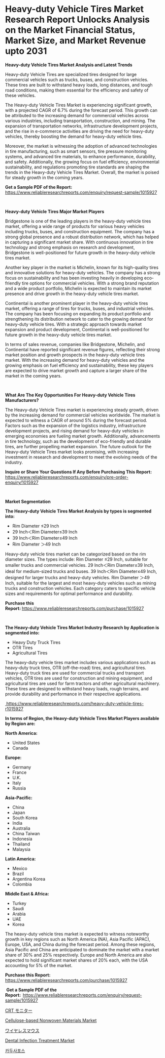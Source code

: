 <p><h1>Heavy-duty Vehicle Tires Market Research Report Unlocks Analysis on the Market Financial Status, Market Size, and Market Revenue upto 2031</h1></p><p><strong>Heavy-duty Vehicle Tires Market Analysis and Latest Trends</strong></p>
<p><p>Heavy-duty Vehicle Tires are specialized tires designed for large commercial vehicles such as trucks, buses, and construction vehicles. These tires are built to withstand heavy loads, long distances, and tough road conditions, making them essential for the efficiency and safety of these vehicles.</p><p>The Heavy-duty Vehicle Tires Market is experiencing significant growth, with a projected CAGR of 6.7% during the forecast period. This growth can be attributed to the increasing demand for commercial vehicles across various industries, including transportation, construction, and mining. The expansion of transportation networks, infrastructure development projects, and the rise in e-commerce activities are driving the need for heavy-duty vehicles, thereby boosting the demand for heavy-duty vehicle tires.</p><p>Moreover, the market is witnessing the adoption of advanced technologies in tire manufacturing, such as smart sensors, tire pressure monitoring systems, and advanced tire materials, to enhance performance, durability, and safety. Additionally, the growing focus on fuel efficiency, environmental sustainability, and regulations promoting tire standards are shaping the trends in the Heavy-duty Vehicle Tires Market. Overall, the market is poised for steady growth in the coming years.</p></p>
<p><strong>Get a Sample PDF of the Report:&nbsp;</strong> <a href="https://www.reliableresearchreports.com/enquiry/request-sample/1015927">https://www.reliableresearchreports.com/enquiry/request-sample/1015927</a></p>
<p>&nbsp;</p>
<p><strong>Heavy-duty Vehicle Tires Major Market Players</strong></p>
<p><p>Bridgestone is one of the leading players in the heavy-duty vehicle tires market, offering a wide range of products for various heavy vehicles including trucks, buses, and construction equipment. The company has a strong global presence and a robust distribution network, which has helped in capturing a significant market share. With continuous innovation in tire technology and strong emphasis on research and development, Bridgestone is well-positioned for future growth in the heavy-duty vehicle tires market.</p><p>Another key player in the market is Michelin, known for its high-quality tires and innovative solutions for heavy-duty vehicles. The company has a strong focus on sustainability and has been investing heavily in developing eco-friendly tire options for commercial vehicles. With a strong brand reputation and a wide product portfolio, Michelin is expected to maintain its market presence and drive growth in the heavy-duty vehicle tires market.</p><p>Continental is another prominent player in the heavy-duty vehicle tires market, offering a range of tires for trucks, buses, and industrial vehicles. The company has been focusing on expanding its product portfolio and strengthening its distribution network to cater to the growing demand for heavy-duty vehicle tires. With a strategic approach towards market expansion and product development, Continental is well-positioned for future growth in the heavy-duty vehicle tires market.</p><p>In terms of sales revenue, companies like Bridgestone, Michelin, and Continental have reported significant revenue figures, reflecting their strong market position and growth prospects in the heavy-duty vehicle tires market. With the increasing demand for heavy-duty vehicles and the growing emphasis on fuel efficiency and sustainability, these key players are expected to drive market growth and capture a larger share of the market in the coming years.</p></p>
<p>&nbsp;</p>
<p><strong>What Are The Key Opportunities For Heavy-duty Vehicle Tires Manufacturers?</strong></p>
<p><p>The Heavy-duty Vehicle Tires market is experiencing steady growth, driven by the increasing demand for commercial vehicles worldwide. The market is expected to witness a CAGR of around 5% during the forecast period. Factors such as the expansion of the logistics industry, infrastructure development projects, and rising demand for heavy-duty vehicles in emerging economies are fueling market growth. Additionally, advancements in tire technology, such as the development of eco-friendly and durable tires, are further propelling market expansion. The future outlook for the Heavy-duty Vehicle Tires market looks promising, with increasing investment in research and development to meet the evolving needs of the industry.</p></p>
<p><strong>Inquire or Share Your Questions If Any Before Purchasing This Report:</strong> <a href="https://www.reliableresearchreports.com/enquiry/pre-order-enquiry/1015927">https://www.reliableresearchreports.com/enquiry/pre-order-enquiry/1015927</a></p>
<p>&nbsp;</p>
<p><strong>Market Segmentation</strong></p>
<p><strong>The Heavy-duty Vehicle Tires Market Analysis by types is segmented into:</strong></p>
<p><ul><li>Rim Diameter ≤29 Inch</li><li>29 Inch＜Rim Diameter≤39 Inch</li><li>39 Inch＜Rim Diameter≤49 Inch</li><li>Rim Diameter ＞49 Inch</li></ul></p>
<p><p>Heavy-duty vehicle tires market can be categorized based on the rim diameter sizes. The types include: Rim Diameter ≤29 Inch, suitable for smaller trucks and commercial vehicles. 29 Inch＜Rim Diameter≤39 Inch, ideal for medium-sized trucks and buses. 39 Inch＜Rim Diameter≤49 Inch, designed for larger trucks and heavy-duty vehicles. Rim Diameter ＞49 Inch, suitable for the largest and most heavy-duty vehicles such as mining trucks and construction vehicles. Each category caters to specific vehicle sizes and requirements for optimal performance and durability.</p></p>
<p><strong>Purchase this Report:&nbsp;</strong><a href="https://www.reliableresearchreports.com/purchase/1015927">https://www.reliableresearchreports.com/purchase/1015927</a></p>
<p>&nbsp;</p>
<p><strong>The Heavy-duty Vehicle Tires Market Industry Research by Application is segmented into:</strong></p>
<p><ul><li>Heavy Duty Truck Tires</li><li>OTR Tires</li><li>Agricultural Tires</li></ul></p>
<p><p>The heavy-duty vehicle tires market includes various applications such as heavy-duty truck tires, OTR (off-the-road) tires, and agricultural tires. Heavy-duty truck tires are used for commercial trucks and transport vehicles, OTR tires are used for construction and mining equipment, and agricultural tires are used for farm tractors and other agricultural machinery. These tires are designed to withstand heavy loads, rough terrains, and provide durability and performance in their respective applications.</p></p>
<p><a href="https://www.reliableresearchreports.com/heavy-duty-vehicle-tires-r1015927">&nbsp;https://www.reliableresearchreports.com/heavy-duty-vehicle-tires-r1015927</a></p>
<p><strong>In terms of Region, the Heavy-duty Vehicle Tires Market Players available by Region are:</strong></p>
<p>
    <p> <strong> North America: </strong>
        <ul>
            <li>United States</li>
            <li>Canada</li>
        </ul>
        </p> 
    <p> <strong> Europe: </strong>
        <ul>
            <li>Germany</li>
            <li>France</li>
            <li>U.K.</li>
            <li>Italy</li>
            <li>Russia</li>
        </ul>
        </p> 
    <p> <strong> Asia-Pacific: </strong>
        <ul>
            <li>China</li>
            <li>Japan</li>
            <li>South Korea</li>
            <li>India</li>
            <li>Australia</li>
            <li>China Taiwan</li>
            <li>Indonesia</li>
            <li>Thailand</li>
            <li>Malaysia</li>
        </ul>
        </p> 
    <p> <strong> Latin America: </strong>
        <ul>
            <li>Mexico</li>
            <li>Brazil</li>
            <li>Argentina Korea</li>
            <li>Colombia</li>
        </ul>
        </p> 
    <p> <strong> Middle East & Africa: </strong>
        <ul>
            <li>Turkey</li>
            <li>Saudi</li>
            <li>Arabia</li>
            <li>UAE</li>
            <li>Korea</li>
        </ul>
    </p>
    </p>
<p><p>The heavy-duty vehicle tires market is expected to witness noteworthy growth in key regions such as North America (NA), Asia Pacific (APAC), Europe, USA, and China during the forecast period. Among these regions, Asia Pacific and China are anticipated to dominate the market with a market share of 30% and 25% respectively. Europe and North America are also expected to hold significant market shares of 20% each, with the USA accounting for 5% of the market.</p></p>
<p><strong>Purchase this Report: </strong><a href="https://www.reliableresearchreports.com/purchase/1015927">https://www.reliableresearchreports.com/purchase/1015927</a></p>
<p>&nbsp;<strong>Get a Sample PDF of the Report:&nbsp;&nbsp;</strong><a href="https://www.reliableresearchreports.com/enquiry/request-sample/1015927">https://www.reliableresearchreports.com/enquiry/request-sample/1015927</a></p>
<p><strong></strong></p>
<p><p><a href="https://github.com/TatumKoelpin2017/Market-Research-Report-List-1/blob/main/264442565535.md">CRT モニター</a></p><p><a href="https://github.com/julyju69/Market-Research-Report-List-3/blob/main/cellulose-based-nonwoven-materials-market.md">Cellulose-based Nonwoven Materials Market</a></p><p><a href="https://github.com/WhitneyMurphy1982/Market-Research-Report-List-1/blob/main/998125865537.md">ワイヤレスマウス</a></p><p><a href="https://www.linkedin.com/pulse/dental-infection-treatmentnbspmarket-focuses-market-share-size-37oif">Dental Infection Treatment Market</a></p><p><a href="https://github.com/KoleLedner/Market-Research-Report-List-1/blob/main/304198664135.md">카두사포스</a></p></p>